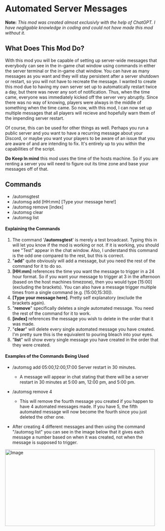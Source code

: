 # Automated Server Messages

**Note:** *This mod was created almost exclusivly with the help of ChatGPT. I have negligable knowledge in coding and could not have made this mod without it.*

## What Does This Mod Do?

With this mod you will be capable of setting up server-wide messages that everybody can see in the in-game chat window using commands in either the server terminal or the in-game chat window.
You can have as many messages as you want and they will stay persistent after a server shutdown or restart, so you will not have to recreate the message. I wanted to create
this mod due to having my own server set up to automatically restart twice a day, but there was never any sort of notification. Thus, when the time came, everyone was
immediately kicked off the server very abruptly. Since there was no way of knowing, players were always in the middle of something when the time came. So now, with this mod,
I can now set up multiple messages that all players will recieve and hopefully warn them of the impending server restart.

Of course, this can be used for other things as well. Perhaps you run a public server and you want to have a recurring message about your Discord, or maybe you want your players
to be aware of an issue that you are aware of and are intending to fix. It's entirely up to you within the capabilities of the script.

**Do Keep In mind** this mod uses the time of the hosts machine. So if you are renting a server you will need to figure out its time zone and base your messages off of that.

## Commands
* /automsgtest
* /automsg add [HH:mm] [Type your message here!]
* /automsg remove [index]
* /automsg clear
* /automsg list

#### Explaining the Commands
1. The command '**/automsgtest**' is merely a test broadcast. Typing this in will let you know if the mod is working or not. If it is working, you should see "Test" appear in the chat window.
   Also, I understand this command is the odd one compared to the rest, but this is correct.
2. "**add**" quite obviously will add a message, but you need the rest of the command for it to do so.
3. **[HH:mm]** references the time you want the message to trigger in a 24 hour format. So if you want your message to trigger at 3 in the afternoon (based on the host machines timezone),
   then you would type [15:00] (excluding the brackets). You can also have a message trigger multiple times from a single command (e.g. [15:00,15:30]).
4. **[Type your message here]**. Pretty self explanatory (exclude the brackets again).
5. "**remove**" specifically deletes a single automated message. You need the rest of the command for it to work.
6. **[index]** references the message you wish to delete in the order that it was made.
7. "**clear**" will delete every single automated message you have created. I'm pretty sure this is the equivalent to pouring bleach into your eyes.
8. "**list**" will show every single message you have created in the order that they were created.

#### Examples of the Commands Being Used
* /automsg add 05:00,12:00,17:00 Server restart in 30 minutes.
  * A message will appear in chat stating that there will be a server restart in 30 minutes at 5:00 am, 12:00 pm, and 5:00 pm.

* /automsg remove 4
  * This will remove the fourth message you created if you happen to have 4 automated messages made. If you have 5, the fifth automated message will now become the fourth since you just deleted
  the other one.

* After creating 4 different messages and then using the command "/automsg list" you can see in the image below that it gives each message a number based on when it was created, not when the message is supposed to trigger.
<img width="486" height="248" alt="Image" src="https://github.com/user-attachments/assets/5ddc24ac-dfa3-4d50-bb7b-edd118d2d55b" />
